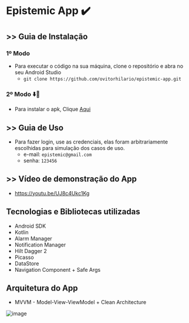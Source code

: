 # Epistemic App ✔️

## >> Guia de Instalação
### 1º Modo
- Para executar o código na sua máquina, clone o repositório e abra no seu Android Studio
    - `git clone https://github.com/ovitorhilario/epistemic-app.git`

### 2º Modo ⬇️📲
- Para instalar o apk, Clique [Aqui](https://github.com/ovitorhilario/epistemic-app/releases/download/v1.0.0/epistemic.apk)

## >> Guia de Uso
- Para fazer login, use as credenciais, elas foram arbitrariamente escolhidas para simulação dos casos de uso.
  - e-mail: `epistemic@gmail.com`
  - senha: `123456`

## >> Vídeo de demonstração do App
- https://youtu.be/UJ8c4Ukc1Kg

## Tecnologias e Bibliotecas utilizadas
- Android SDK
- Kotlin
- Alarm Manager
- Notification Manager
- Hilt Dagger 2
- Picasso
- DataStore
- Navigation Component + Safe Args

## Arquitetura do App
- MVVM - Model-View-ViewModel + Clean Architecture
  
![image](https://github.com/ovitorhilario/epistemic-app/assets/81326138/763929ca-da7c-49f5-b1da-9043838bd12d)
